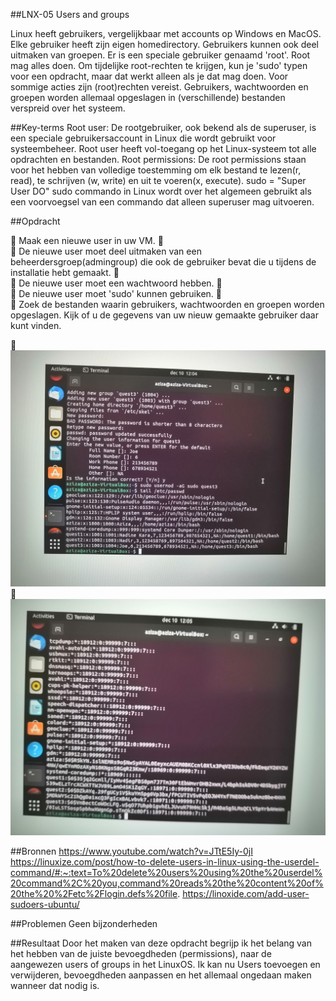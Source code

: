 ##LNX-05 Users and groups

Linux heeft gebruikers, vergelijkbaar met accounts op Windows en MacOS. Elke gebruiker heeft zijn eigen homedirectory. Gebruikers kunnen ook deel uitmaken van groepen.
Er is een speciale gebruiker genaamd 'root'. Root mag alles doen.
Om tijdelijke root-rechten te krijgen, kun je 'sudo' typen voor een opdracht, maar dat werkt alleen als je dat mag doen. Voor sommige acties zijn (root)rechten vereist.
Gebruikers, wachtwoorden en groepen worden allemaal opgeslagen in (verschillende) bestanden verspreid over het systeem.

##Key-terms
Root user:
De rootgebruiker, ook bekend als de superuser, is een speciale gebruikersaccount in Linux die wordt gebruikt voor systeembeheer. Root user heeft vol-toegang op het Linux-systeem tot alle opdrachten en bestanden.
Root permissions:
De root permissions staan voor het hebben van volledige toestemming om elk bestand te lezen(r, read), te schrijven (w, write) en uit te voeren(x, execute).
sudo = "Super User DO"
sudo commando in Linux wordt over het algemeen gebruikt als een voorvoegsel van een commando dat alleen superuser mag uitvoeren. 

##Opdracht

	Maak een nieuwe user in uw VM.
	
	De nieuwe user moet deel uitmaken van een beheerdersgroep(admingroup) die ook de gebruiker bevat die u tijdens de installatie hebt gemaakt.
	
	De nieuwe user moet een wachtwoord hebben.
	
	De nieuwe user moet 'sudo' kunnen gebruiken.
	
	Zoek de bestanden waarin gebruikers, wachtwoorden en groepen worden opgeslagen. Kijk of u de gegevens van uw nieuw gemaakte gebruiker daar kunt vinden.

	![screenshot1]( https://github.com/techgrounds/cloud-6-repo-AzizaAdam/blob/main/00_includes/Lnx05/IMG_20211210_120416.jpg)
	![screenshot2]( https://github.com/techgrounds/cloud-6-repo-AzizaAdam/blob/main/00_includes/Lnx05/IMG_20211210_120506.jpg)


##Bronnen
https://www.youtube.com/watch?v=JTtE5Iy-0jI
https://linuxize.com/post/how-to-delete-users-in-linux-using-the-userdel-command/#:~:text=To%20delete%20users%20using%20the%20userdel%20command%2C%20you,command%20reads%20the%20content%20of%20the%20%2Fetc%2Flogin.defs%20file.
https://linoxide.com/add-user-sudoers-ubuntu/

##Problemen
Geen bijzonderheden

##Resultaat
Door het maken van deze opdracht begrijp ik het belang van het hebben van de juiste bevoegdheden (permissions), naar de aangewezen users of groups in het LinuxOS. Ik kan nu Users toevoegen en verwijderen, bevoegdheden aanpassen en het allemaal ongedaan maken wanneer dat nodig is.


